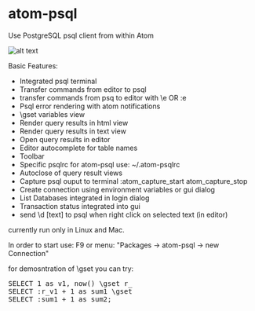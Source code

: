 # atom-psql
Use PostgreSQL psql client from within Atom


![alt text](https://raw.githubusercontent.com/maisk/atom-psql/master/doc/atom-psql.png "screenshot")



Basic Features:
 * Integrated psql terminal
 * Transfer commands from editor to psql  
 * transfer commands from psq to editor with \e OR :e
 * Psql error rendering with atom notifications
 * \gset variables view
 * Render query results in html view
 * Render query results in text view
 * Open query results in editor
 * Editor autocomplete for table names 
 * Toolbar 
 * Specific psqlrc for atom-psql  use: ~/.atom-psqlrc
 * Autoclose of query result views
 * Capture psql ouput to terminal :atom_capture_start atom_capture_stop
 * Create connection using environment variables or gui dialog
 * List Databases integrated in login dialog 
 * Transaction status integrated into gui
 * send \d [text] to psql when right click on selected text (in editor) 
 

currently run only in Linux and Mac.

In order to start use: F9 or menu: "Packages -> atom-psql -> new Connection"  
 

for demosntration of \gset you can try:
<pre>
SELECT 1 as v1, now() \gset r_
SELECT :r_v1 + 1 as sum1 \gset
SELECT :sum1 + 1 as sum2;
</pre>


